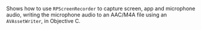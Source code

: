 Shows how to use `RPScreenRecorder` to capture screen, app and microphone audio, writing the microphone audio to an AAC/M4A file using an `AVAssetWriter`, in Objective C.

